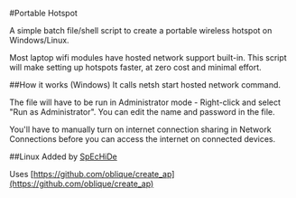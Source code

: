 #Portable Hotspot

A simple batch file/shell script to create a portable wireless hotspot on Windows/Linux.

Most laptop wifi modules have hosted network support built-in. This script will make setting up hotspots faster, at zero cost and minimal effort.

##How it works (Windows)
It calls netsh start hosted network command.

The file will have to be run in Administrator mode - Right-click and select "Run as Administrator". You can edit the name and password in the file.

You'll have to manually turn on internet connection sharing in Network Connections before you can access the internet on connected devices.

##Linux
Added by [SpEcHiDe](https://github.com/SpEcHiDe)

Uses [https://github.com/oblique/create_ap](https://github.com/oblique/create_ap)
